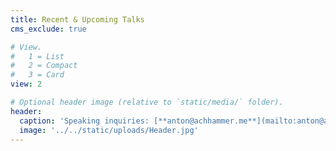 ```yaml
---
title: Recent & Upcoming Talks
cms_exclude: true

# View.
#   1 = List
#   2 = Compact
#   3 = Card
view: 2

# Optional header image (relative to `static/media/` folder).
header:
  caption: 'Speaking inquiries: [**anton@achhammer.me**](mailto:anton@achhammer.me)'
  image: '../../static/uploads/Header.jpg'
---
```

